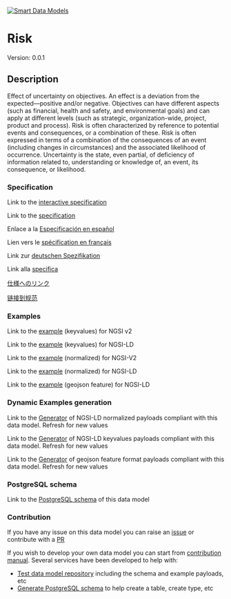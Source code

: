 [![Smart Data Models](https://smartdatamodels.org/wp-content/uploads/2022/01/SmartDataModels_logo.png "Logo")](https://smartdatamodels.org)
# Risk
Version: 0.0.1

## Description 

Effect of uncertainty on objectives. An effect is a deviation from the expected—positive and/or negative. Objectives can have different aspects (such as financial, health and safety, and environmental goals) and can apply at different levels (such as strategic, organization-wide, project, product and process). Risk is often characterized by reference to potential events and consequences, or a combination of these. Risk is often expressed in terms of a combination of the consequences of an event (including changes in circumstances) and the associated likelihood of occurrence. Uncertainty is the state, even partial, of deficiency of information related to, understanding or knowledge of, an event, its consequence, or likelihood.
### Specification

Link to the [interactive specification](https://swagger.lab.fiware.org/?url=https://smart-data-models.github.io/dataModel.RiskManagement/Risk/swagger.yaml)

Link to the [specification](https://github.com/smart-data-models/dataModel.RiskManagement/blob/master/Risk/doc/spec.md)

Enlace a la [Especificación en español](https://github.com/smart-data-models/dataModel.RiskManagement/blob/master/Risk/doc/spec_ES.md)

Lien vers le [spécification en français](https://github.com/smart-data-models/dataModel.RiskManagement/blob/master/Risk/doc/spec_FR.md)

Link zur [deutschen Spezifikation](https://github.com/smart-data-models/dataModel.RiskManagement/blob/master/Risk/doc/spec_DE.md)

Link alla [specifica](https://github.com/smart-data-models/dataModel.RiskManagement/blob/master/Risk/doc/spec_IT.md)

[仕様へのリンク](https://github.com/smart-data-models/dataModel.RiskManagement/blob/master/Risk/doc/spec_JA.md)

[链接到规范](https://github.com/smart-data-models/dataModel.RiskManagement/blob/master/Risk/doc/spec_ZH.md)
### Examples

Link to the [example](https://smart-data-models.github.io/dataModel.RiskManagement/Risk/examples/example.json) (keyvalues) for NGSI v2

Link to the [example](https://smart-data-models.github.io/dataModel.RiskManagement/Risk/examples/example.jsonld) (keyvalues) for NGSI-LD

Link to the [example](https://smart-data-models.github.io/dataModel.RiskManagement/Risk/examples/example-normalized.json) (normalized) for NGSI-V2

Link to the [example](https://smart-data-models.github.io/dataModel.RiskManagement/Risk/examples/example-normalized.jsonld) (normalized) for NGSI-LD

Link to the [example](https://smart-data-models.github.io/dataModel.RiskManagement/Risk/examples/example-geojsonfeature.json) (geojson feature) for NGSI-LD
### Dynamic Examples generation

Link to the [Generator](https://smartdatamodels.org/extra/ngsi-ld_generator.php?schemaUrl=https://raw.githubusercontent.com/smart-data-models/dataModel.RiskManagement/master/Risk/schema.json&email=info@smartdatamodels.org) of NGSI-LD normalized payloads compliant with this data model. Refresh for new values

Link to the [Generator](https://smartdatamodels.org/extra/ngsi-ld_generator_keyvalues.php?schemaUrl=https://raw.githubusercontent.com/smart-data-models/dataModel.RiskManagement/master/Risk/schema.json&email=info@smartdatamodels.org) of NGSI-LD keyvalues payloads compliant with this data model. Refresh for new values

Link to the [Generator](https://smartdatamodels.org/extra/geojson_features_generator.php?schemaUrl=https://raw.githubusercontent.com/smart-data-models/dataModel.RiskManagement/master/Risk/schema.json&email=info@smartdatamodels.org) of geojson feature format payloads compliant with this data model. Refresh for new values
### PostgreSQL schema

Link to the [PostgreSQL schema](https://smart-data-models.github.io/dataModel.RiskManagement/Risk/schema.sql) of this data model
### Contribution

 If you have any issue on this data model you can raise an [issue](https://github.com/smart-data-models/dataModel.RiskManagement/issues)  or contribute with a [PR](https://github.com/smart-data-models/dataModel.RiskManagement/pulls)

 If you wish to develop your own data model you can start from [contribution manual](https://bit.ly/contribution_manual). Several services have been developed to help with: 
 - [Test data model repository](https://smartdatamodels.org/index.php/data-models-contribution-api/) including the schema and example payloads, etc
 - [Generate PostgreSQL schema](https://smartdatamodels.org/index.php/sql-service/) to help create a table, create type, etc